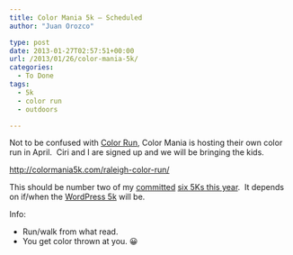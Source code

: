```yaml
---
title: Color Mania 5k – Scheduled
author: "Juan Orozco" 

type: post
date: 2013-01-27T02:57:51+00:00
url: /2013/01/26/color-mania-5k/
categories:
  - To Done
tags:
  - 5k
  - color run
  - outdoors

---
```

Not to be confused with [Color Run][1], Color Mania is hosting their own color run in April.  Ciri and I are signed up and we will be bringing the kids.

http://colormania5k.com/raleigh-color-run/

This should be number two of my [committed][2] [six 5Ks this year][3].  It depends on if/when the [WordPress 5k][4] will be.

Info:

  * Run/walk from what read.
  * You get color thrown at you. 😀

 [1]: http://thecolorrun.com/
 [2]: https://twitter.com/Guamaso/status/277069924508246016
 [3]: http://juanthedesigner.wordpress.com/category/events/5k-events/
 [4]: http://en.blog.wordpress.com/2012/04/10/automattics-worldwide-wp-5k/